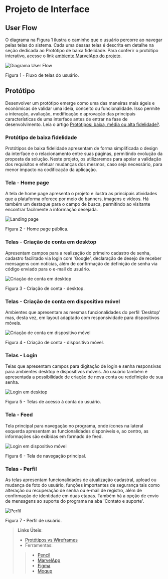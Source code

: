 
# Projeto de Interface

## User Flow

O diagrama na Figura 1 ilustra o caminho que o usuário percorre ao navegar pelas telas do sistema. Cada uma dessas telas é descrita em detalhe na seção dedicada ao Protótipo de baixa fidelidade. Para conferir o protótipo interativo, acesse o link <a href="https://marvelapp.com/prototype/10ic6h00/screen/95585116"> ambiente MarvelApp do projeto</a>.

![Diagrama User Flow](img/userflow.drawio.svg)

Figura 1 - Fluxo de telas do usuário.

## Protótipo

Desenvolver um protótipo emerge como uma das maneiras mais ágeis e econômicas de validar uma ideia, conceito ou funcionalidade. Isso permite a interação, avaliação, modificação e aprovação das principais características de uma interface antes de entrar na fase de desenvolvimento. Leia o artigo [Protótipos: baixa, média ou alta fidelidade?](https://medium.com/ladies-that-ux-br/prot%C3%B3tipos-baixa-m%C3%A9dia-ou-alta-fidelidade-71d897559135).

### Protótipo de baixa fidelidade

Protótipos de baixa fidelidade apresentam de forma simplificada o design da interface e o relacionamento entre suas páginas, permitindo evolução da proposta da solução. Neste projeto, os utilizaremos para apoiar a validação dos requisitos e efetuar mudanças dos mesmos, caso seja necessário, para menor impacto na codificação da aplicação.

### Tela - Home page

A tela de home page apresenta o projeto e ilustra as principais atividades que a plataforma oferece por meio de banners, imagens e vídeos. Há também um destaque para o campo de busca, permitindo ao visitante encontrar facilmente a informação desejada.

![Landing page](img/0_Landing%20page.png)<br>

Figura 2 - Home page pública.

### Telas - Criação de conta em desktop

Apresentam campos para a realização do primeiro cadastro de senha, cadastro facilitado via login com 'Google', declaração de desejo de receber mensagens com notícias, além de confirmação de definição de senha via código enviado para o e-mail do usuário.

![Criação de conta em desktop](img/1_Criação%20de%20conta_Desktop.png)<br>

Figura 3 - Criação de conta - desktop.

### Telas - Criação de conta em dispositivo móvel

Ambientes que apresentam as mesmas funcionalidades do perfil 'Desktop' mas, desta vez, em layout adaptado com responsividade para dispositivos móveis.

![Criação de conta em dispositivo móvel](img/2_Criação%20de%20conta_Mobile.png)<br>

Figura 4 - Criação de conta - dispositivo móvel.

### Telas - Login

Telas que apresentam campos para digitação de login e senha responsivas para ambientes desktop e dispositivos móveis. Ao usuário também é apresentada a possibilidade de criação de nova conta ou redefinição de sua senha.

![Login em desktop](img/3_Login_Desktop%20e%20mobile.png)<br>

Figura 5 - Telas de acesso à conta do usuário.

### Tela - Feed

Tela principal para navegação no programa, onde ícones na lateral esquerda apresentam as funcionalidades disponiveis e, ao centro, as informações são exibidas em formado de feed.

![Login em dispositivo móvel](img/4_Feed.png)<br>

Figura 6 - Tela de navegação principal.

### Telas - Perfil

As telas apresentam funcionalidades de atualização cadastral, upload ou mudança de foto do usuário, funções importantes de segurança tais como alteração ou recuperação de senha ou e-mail de registro, além de confirmação de identidade em duas etapas. Também há a opção de envio de mensagens ao suporte do programa na aba 'Contato e suporte'.

![Perfil](img/5_Perfil.png)<br>

Figura 7 - Perfil de usuário.

> **Links Úteis**:
>
> - [Protótipos vs Wireframes](https://www.nngroup.com/videos/prototypes-vs-wireframes-ux-projects/)
>- Ferramentas:
>>
>> - [Pencil](https://pencil.evolus.vn/)
>> - [MarvelApp](https://marvelapp.com/)
>> - [Figma](https://www.figma.com/)
>> - [Moqup](https://moqups.com/)
